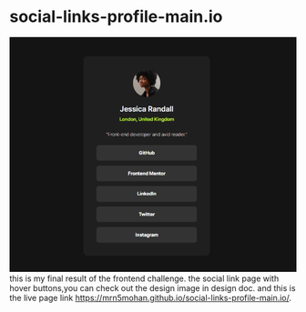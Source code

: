 # social-links-profile-main.io
 
![](Screenshot.jpeg)
this is my final result of the frontend challenge. the social link page with hover buttons,you can check out the design image in design doc.
 and this is the live page link https://mrn5mohan.github.io/social-links-profile-main.io/.